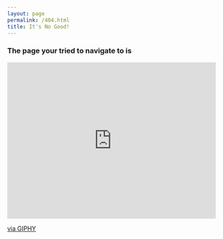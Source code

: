 ```yaml
---
layout: page
permalink: /404.html
title: It's No Good!
---
```


<h3>The page your tried to navigate to is</h3>

<iframe src="https://giphy.com/embed/4H3kXobK6577SIUnoD" width="480" height="360" frameBorder="0" class="giphy-embed" allowFullScreen></iframe><p><a href="https://giphy.com/gifs/bublywater-bubly-water-michael-bubl-4H3kXobK6577SIUnoD">via GIPHY</a></p>

